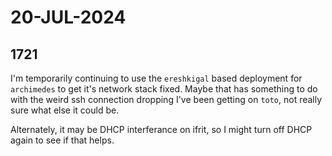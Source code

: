 # 20-JUL-2024

## 1721

I'm temporarily continuing to use the `ereshkigal` based deployment for `archimedes` to get it's
network stack fixed. Maybe that has something to do with the weird ssh connection dropping I've been
getting on `toto`, not really sure what else it could be.

Alternately, it may be DHCP interferance on ifrit, so I might turn off DHCP again to see if that
helps.
